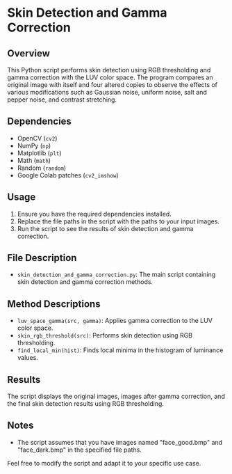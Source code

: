 # Skin Detection and Gamma Correction

## Overview
This Python script performs skin detection using RGB thresholding and gamma correction with the LUV color space. The program compares an original image with itself and four altered copies to observe the effects of various modifications such as Gaussian noise, uniform noise, salt and pepper noise, and contrast stretching.

## Dependencies
- OpenCV (`cv2`)
- NumPy (`np`)
- Matplotlib (`plt`)
- Math (`math`)
- Random (`random`)
- Google Colab patches (`cv2_imshow`)

## Usage
1. Ensure you have the required dependencies installed.
2. Replace the file paths in the script with the paths to your input images.
3. Run the script to see the results of skin detection and gamma correction.

## File Description
- `skin_detection_and_gamma_correction.py`: The main script containing skin detection and gamma correction methods.

## Method Descriptions
- `luv_space_gamma(src, gamma)`: Applies gamma correction to the LUV color space.
- `skin_rgb_threshold(src)`: Performs skin detection using RGB thresholding.
- `find_local_min(hist)`: Finds local minima in the histogram of luminance values.

## Results
The script displays the original images, images after gamma correction, and the final skin detection results using RGB thresholding.

## Notes
- The script assumes that you have images named "face_good.bmp" and "face_dark.bmp" in the specified file paths.

Feel free to modify the script and adapt it to your specific use case.
